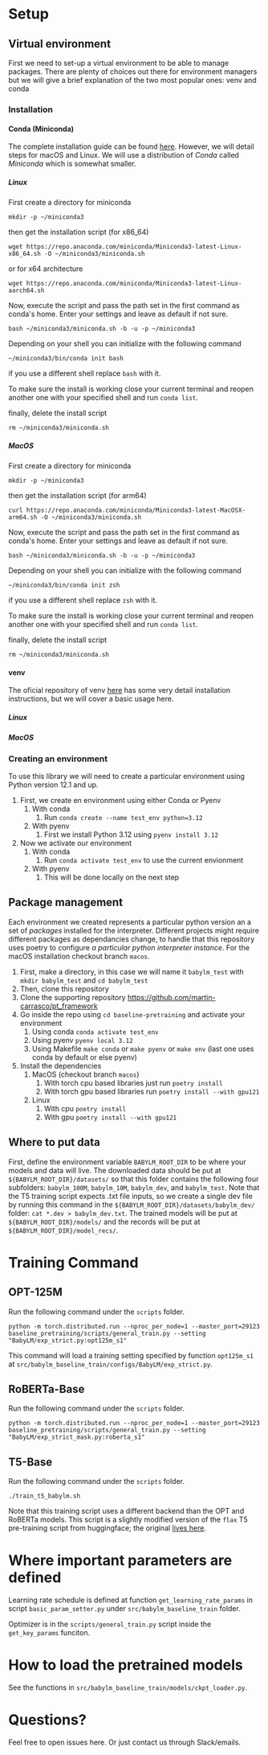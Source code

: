 
# Setup 

## Virtual environment
First we need to set-up a virtual environment to be able to manage packages. There are plenty of choices out there for environment managers but we will give a brief explanation of the two most popular ones: venv and conda

### Installation 

#### Conda (Miniconda)
The complete installation guide can be found [here](https://docs.anaconda.com/miniconda/miniconda-install/). However, we will detail steps for macOS and Linux. We will use a distribution of *Conda* called *Miniconda* which is somewhat smaller.


##### Linux

First create a directory for miniconda
```
mkdir -p ~/miniconda3
```
then get the installation script (for x86_64)
```
wget https://repo.anaconda.com/miniconda/Miniconda3-latest-Linux-x86_64.sh -O ~/miniconda3/miniconda.sh
```
or for x64 architecture 
```
wget https://repo.anaconda.com/miniconda/Miniconda3-latest-Linux-aarch64.sh
```
Now, execute the script and pass the path set in the first command as conda's home. Enter your settings and leave as default if not sure.
```
bash ~/miniconda3/miniconda.sh -b -u -p ~/miniconda3
```
Depending on your shell you can initialize with the following command
```
~/miniconda3/bin/conda init bash
```
if you use a different shell replace `bash` with it. 

To make sure the install is working close your current terminal and reopen another one with your specified shell and run `conda list`.

finally, delete the install script
```
rm ~/miniconda3/miniconda.sh
```

##### MacOS
First create a directory for miniconda
```
mkdir -p ~/miniconda3
```
then get the installation script (for arm64)
```
curl https://repo.anaconda.com/miniconda/Miniconda3-latest-MacOSX-arm64.sh -O ~/miniconda3/miniconda.sh
```
Now, execute the script and pass the path set in the first command as conda's home. Enter your settings and leave as default if not sure.
```
bash ~/miniconda3/miniconda.sh -b -u -p ~/miniconda3
```
Depending on your shell you can initialize with the following command
```
~/miniconda3/bin/conda init zsh
```
if you use a different shell replace `zsh` with it. 

To make sure the install is working close your current terminal and reopen another one with your specified shell and run `conda list`.

finally, delete the install script
```
rm ~/miniconda3/miniconda.sh
```

#### venv

The oficial repository of venv [here](https://github.com/pyenv/pyenv) has some very detail installation instructions, but we will cover a basic usage here.

##### Linux
##### MacOS


### Creating an environment
To use this library we will need to create a particular environment using Python version 12.1 and up.

1. First, we create en environment using either Conda or Pyenv
    1. With conda
        1. Run `conda create --name test_env python=3.12`
    2. With pyenv
        1. First we install Python 3.12 using `pyenv install 3.12`
2. Now we activate our environment
    1. With conda
        1. Run `conda activate test_env` to use the current envionment
    2. With pyenv
        1. This will be done locally on the next step

## Package management
Each environment we created represents a particular python version an a set of *packages* installed for the interpreter.
Different projects might require different packages as dependancies change, to handle that this repository uses poetry to configure
*a particular python interpreter instance*. For the macOS installation checkout branch `macos`.
1. First, make a directory, in this case we will name it `babylm_test` with `mkdir babylm_test` and `cd babylm_test`
2. Then, clone this repository
3. Clone the supporting repository https://github.com/martin-carrasco/pt_framework
4. Go inside the repo using `cd baseline-pretraining` and activate your environment
    1. Using conda `conda activate test_env`
    2. Using pyenv `pyenv local 3.12`
    3. Using Makefile `make conda` or `make pyenv` or `make env` (last one uses conda by default or else pyenv)
5. Install the dependencies
    1. MacOS (checkout branch `macos`)
        1. With torch cpu based libraries just run `poetry install`
        2. With torch gpu based libraries run `poetry install --with gpu121`
    2.  Linux 
        1. With cpu `poetry install`
        1. With gpu `poetry install --with gpu121`

## Where to put data

First, define the environment variable `BABYLM_ROOT_DIR` to be where your models and data will live.
The downloaded data should be put at `${BABYLM_ROOT_DIR}/datasets/` so that this folder contains the following four subfolders: `babylm_100M`, `babylm_10M`, `babylm_dev`, and `babylm_test`. Note that the T5 training script expects .txt file inputs, so we create a single dev file by running this command in the `${BABYLM_ROOT_DIR}/datasets/babylm_dev/` folder: `cat *.dev > babylm_dev.txt`.
The trained models will be put at `${BABYLM_ROOT_DIR}/models/` and the records will be put at `${BABYLM_ROOT_DIR}/model_recs/`.

# Training Command

## OPT-125M
Run the following command under the `scripts` folder.
```
python -m torch.distributed.run --nproc_per_node=1 --master_port=29123 baseline_pretraining/scripts/general_train.py --setting "BabyLM/exp_strict.py:opt125m_s1"
```

This command will load a training setting specified by function `opt125m_s1` at `src/babylm_baseline_train/configs/BabyLM/exp_strict.py`.

## RoBERTa-Base
Run the following command under the `scripts` folder.
```
python -m torch.distributed.run --nproc_per_node=1 --master_port=29123 baseline_pretraining/scripts/general_train.py --setting "BabyLM/exp_strict_mask.py:roberta_s1"
```

## T5-Base
Run the following command under the `scripts` folder.
```
./train_t5_babylm.sh
```
Note that this training script uses a different backend than the OPT and RoBERTa models. This script is a slightly modified version of the `flax` T5 pre-training script from huggingface; the original [lives here](https://github.com/huggingface/transformers/tree/main/examples/flax/language-modeling).

# Where important parameters are defined

Learning rate schedule is defined at function `get_learning_rate_params` in script `basic_param_setter.py` under `src/babylm_baseline_train` folder.

Optimizer is in the `scripts/general_train.py` script inside the `get_key_params` funciton.

# How to load the pretrained models

See the functions in `src/babylm_baseline_train/models/ckpt_loader.py`.

# Questions?

Feel free to open issues here. Or just contact us through Slack/emails.
